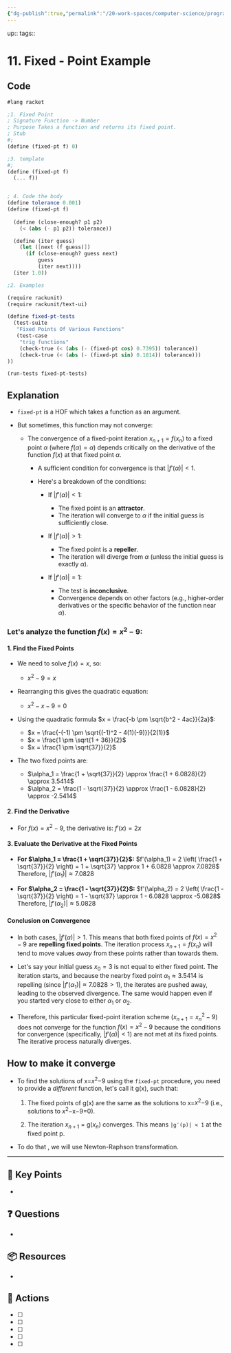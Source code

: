 ```yaml
---
{"dg-publish":true,"permalink":"/20-work-spaces/computer-science/programming/scheme/sicp/detailed/chapter-i/codebox/11-fixed-point-example/"}
---
```




up:: 
tags:: 



# 11. Fixed - Point Example

## Code
```scheme
#lang racket

;1. Fixed Point
; Signature Function -> Number
; Purpose Takes a function and returns its fixed point.
; Stub
#;
(define (fixed-pt f) 0)

;3. template
#;
(define (fixed-pt f)
  (... f))


; 4. Code the body
(define tolerance 0.001)
(define (fixed-pt f)
  
  (define (close-enough? p1 p2)
    (< (abs (- p1 p2)) tolerance))

  (define (iter guess)
    (let ([next (f guess)])
      (if (close-enough? guess next)
          guess
          (iter next))))
  (iter 1.0))

;2. Examples

(require rackunit)
(require rackunit/text-ui)

(define fixed-pt-tests
  (test-suite
   "Fixed Points Of Various Functions"
   (test-case
    "trig functions"
    (check-true (< (abs (- (fixed-pt cos) 0.7395)) tolerance))
    (check-true (< (abs (- (fixed-pt sin) 0.1814)) tolerance)))
))

(run-tests fixed-pt-tests)
```


## Explanation

- `fixed-pt` is a HOF which takes a function as an argument.

- But sometimes, this function may not converge:
	  
	- The convergence of a fixed-point iteration $x_{n+1} = f(x_n)$ to a fixed point $\alpha$ (where $f(\alpha) = \alpha$) depends critically on the derivative of the function $f(x)$ at that fixed point $\alpha$.

		- A sufficient condition for convergence is that $|f'(\alpha)| < 1$.
		- Here's a breakdown of the conditions:

			* If $|f'(\alpha)| < 1$:
			    * The fixed point is an **attractor**.
			    * The iteration will converge to $\alpha$ if the initial guess is sufficiently close.

			* If $|f'(\alpha)| > 1$:
			    * The fixed point is a **repeller**.
			    * The iteration will diverge from $\alpha$ (unless the initial guess is exactly $\alpha$).

			* If $|f'(\alpha)| = 1$:
			    * The test is **inconclusive**.
			    * Convergence depends on other factors (e.g., higher-order derivatives or the specific behavior of the function near $\alpha$).
			      
### Let's analyze the function $f(x) = x^2 - 9$:

#### 1. Find the Fixed Points
- We need to solve $f(x) = x$, so:
	- $x^2 - 9 = x$
- Rearranging this gives the quadratic equation:
	- $x^2 - x - 9 = 0$

- Using the quadratic formula $x = \frac{-b \pm \sqrt{b^2 - 4ac}}{2a}$:
	- $x = \frac{-(-1) \pm \sqrt{(-1)^2 - 4(1)(-9)}}{2(1)}$
	- $x = \frac{1 \pm \sqrt{1 + 36}}{2}$
	- $x = \frac{1 \pm \sqrt{37}}{2}$

- The two fixed points are:
	* $\alpha_1 = \frac{1 + \sqrt{37}}{2} \approx \frac{1 + 6.0828}{2} \approx 3.5414$
	* $\alpha_2 = \frac{1 - \sqrt{37}}{2} \approx \frac{1 - 6.0828}{2} \approx -2.5414$

#### 2. Find the Derivative
- For $f(x) = x^2 - 9$, the derivative is: $f'(x) = 2x$

#### 3. Evaluate the Derivative at the Fixed Points

* **For $\alpha_1 = \frac{1 + \sqrt{37}}{2}$:**
    $f'(\alpha_1) = 2 \left( \frac{1 + \sqrt{37}}{2} \right) = 1 + \sqrt{37} \approx 1 + 6.0828 \approx 7.0828$
    Therefore, $|f'(\alpha_1)| \approx 7.0828$

* **For $\alpha_2 = \frac{1 - \sqrt{37}}{2}$:**
    $f'(\alpha_2) = 2 \left( \frac{1 - \sqrt{37}}{2} \right) = 1 - \sqrt{37} \approx 1 - 6.0828 \approx -5.0828$
    Therefore, $|f'(\alpha_2)| \approx 5.0828$

#### Conclusion on Convergence

- In both cases, $|f'(\alpha)| > 1$. This means that both fixed points of $f(x) = x^2 - 9$ are **repelling fixed points**. The iteration process $x_{n+1} = f(x_n)$ will tend to move values *away* from these points rather than towards them.

- Let's say your initial guess $x_0 = 3$ is not equal to either fixed point. The iteration starts, and because the nearby fixed point $\alpha_1 \approx 3.5414$ is repelling (since $|f'(\alpha_1)| \approx 7.0828 > 1$), the iterates are pushed away, leading to the observed divergence. The same would happen even if you started very close to either $\alpha_1$ or $\alpha_2$.

- Therefore, this particular fixed-point iteration scheme ($x_{n+1} = x_n^2 - 9$) does not converge for the function $f(x) = x^2 - 9$ because the conditions for convergence (specifically, $|f'(\alpha)| < 1$) are not met at its fixed points. The iterative process naturally diverges.


## How to make it converge

- To find the solutions of x=$x^2$−9 using the `fixed-pt` procedure, you need to provide a _different_ function, let's call it g(x), such that:

	1. The fixed points of g(x) are the same as the solutions to x=$x^2$−9 (i.e., solutions to $x^2$−x−9=0).
	    
	2. The iteration $x_{n+1}$​ = g($x_n$​) converges. This means `|g′(p)| < 1` at the fixed point p.

- To do that , we will use Newton-Raphson transformation.

---

## 🔑 Key Points
- 
## ❓ Questions
- 
## 📦 Resources
- 
## 🎯 Actions
- [ ] 
- [ ] 
- [ ] 
- [ ] 
- [ ] 